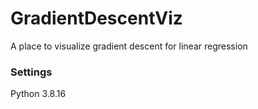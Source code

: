 # GradientDescentViz
A place to visualize gradient descent for linear regression

### Settings 
Python 3.8.16
